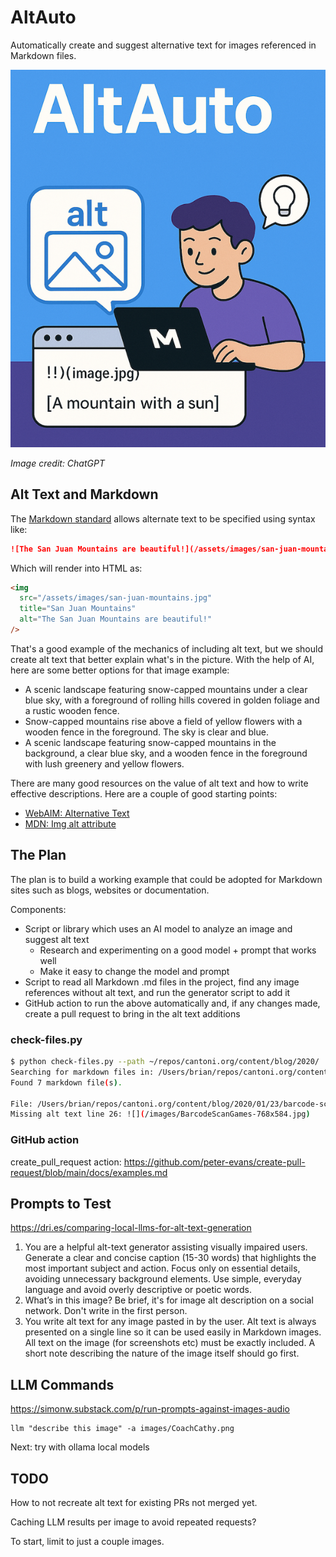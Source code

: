 # AltAuto

Automatically create and suggest alternative text for images referenced in Markdown files.

![A person uses a laptop to create alt text for an image of a mountain with a sun](logo.png "AltAuto Project")

_Image credit: ChatGPT_

## Alt Text and Markdown

The [Markdown standard][md] allows alternate text to be specified using syntax like:

```md
![The San Juan Mountains are beautiful!](/assets/images/san-juan-mountains.jpg "San Juan Mountains")
```

Which will render into HTML as:

```html
<img
  src="/assets/images/san-juan-mountains.jpg"
  title="San Juan Mountains"
  alt="The San Juan Mountains are beautiful!"
/>
```

That's a good example of the mechanics of including alt text, but we should create alt text that better explain what's in the picture. With the help of AI, here are some better options for that image example:

- A scenic landscape featuring snow-capped mountains under a clear blue sky, with a foreground of rolling hills covered in golden foliage and a rustic wooden fence.
- Snow-capped mountains rise above a field of yellow flowers with a wooden fence in the foreground. The sky is clear and blue.
- A scenic landscape featuring snow-capped mountains in the background, a clear blue sky, and a wooden fence in the foreground with lush greenery and yellow flowers.

There are many good resources on the value of alt text and how to write effective descriptions. Here are a couple of good starting points:

- [WebAIM: Alternative Text][aim]
- [MDN: Img alt attribute][mdn]

## The Plan

The plan is to build a working example that could be adopted for Markdown sites such as blogs, websites or documentation.

Components:

- Script or library which uses an AI model to analyze an image and suggest alt text
  - Research and experimenting on a good model + prompt that works well
  - Make it easy to change the model and prompt
- Script to read all Markdown .md files in the project, find any image references without alt text, and run the generator script to add it
- GitHub action to run the above automatically and, if any changes made, create a pull request to bring in the alt text additions

### check-files.py

```sh
$ python check-files.py --path ~/repos/cantoni.org/content/blog/2020/
Searching for markdown files in: /Users/brian/repos/cantoni.org/content/blog/2020
Found 7 markdown file(s).

File: /Users/brian/repos/cantoni.org/content/blog/2020/01/23/barcode-scanning-video-games-collection/index.md
Missing alt text line 26: ![](/images/BarcodeScanGames-768x584.jpg)
```

### GitHub action

create_pull_request action: https://github.com/peter-evans/create-pull-request/blob/main/docs/examples.md

## Prompts to Test

https://dri.es/comparing-local-llms-for-alt-text-generation

1. You are a helpful alt-text generator assisting visually impaired users. Generate a clear and concise caption (15-30 words) that highlights the most important subject and action. Focus only on essential details, avoiding unnecessary background elements. Use simple, everyday language and avoid overly descriptive or poetic words.
2. What’s in this image? Be brief, it's for image alt description on a social network. Don't write in the first person.
3. You write alt text for any image pasted in by the user. Alt text is always presented on a single line so it can be used easily in Markdown images. All text on the image (for screenshots etc) must be exactly included. A short note describing the nature of the image itself should go first.

## LLM Commands

https://simonw.substack.com/p/run-prompts-against-images-audio

```
llm "describe this image" -a images/CoachCathy.png
```

Next: try with ollama local models

## TODO

How to not recreate alt text for existing PRs not merged yet.

Caching LLM results per image to avoid repeated requests?

To start, limit to just a couple images.

[md]: https://www.markdownguide.org/basic-syntax/#images-1
[aim]: https://webaim.org/techniques/alttext/
[mdn]: https://developer.mozilla.org/en-US/docs/Web/API/HTMLImageElement/alt#usage_notes
